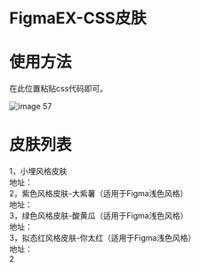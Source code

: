 # FigmaEX-CSS皮肤
# 使用方法
在此位置粘贴css代码即可。

![image 57](https://user-images.githubusercontent.com/16641863/224470090-32093981-554a-4fc6-a3fb-cb9d524620a4.png)

# 皮肤列表
1，小埋风格皮肤<br />
地址：<br />
2，紫色风格皮肤-大紫薯（适用于Figma浅色风格）<br />
地址：<br />
3，绿色风格皮肤-酸黄瓜（适用于Figma浅色风格）<br />
地址：<br />
3，拟态红风格皮肤-你太红（适用于Figma浅色风格）<br />
地址：<br />2